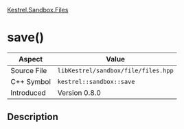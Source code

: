 [Kestrel.Sandbox.Files](index)
# save()
| Aspect | Value |
| --- | --- |
| Source File | `libKestrel/sandbox/file/files.hpp` |
| C++ Symbol | `kestrel::sandbox::save` |
| Introduced | Version 0.8.0 |
## Description

